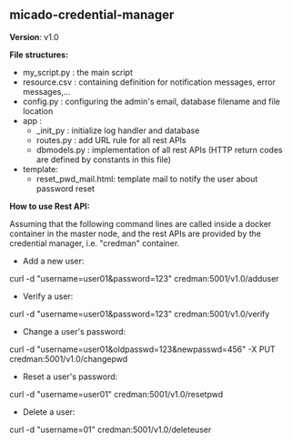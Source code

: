 micado-credential-manager
------------------------------------------------------
__Version__: v1.0

__File structures:__
- my_script.py : the main script
- resource.csv : containing definition for notification messages, error messages,...
- config.py : configuring the admin's email, database filename and file location
- app :
  - _init_py : initialize log handler and database
  - routes.py : add URL rule for all rest APIs
  - dbmodels.py : implementation of all rest APIs (HTTP return codes are defined by constants in this file)
- template:
  - reset_pwd_mail.html: template mail to notify the user about password reset

__How to use Rest API:__

Assuming that the following command lines are called inside a docker container in the master node, and the rest APIs are provided by the credential manager, i.e. "credman" container.

- Add a new user:

curl -d "username=user01&password=123" credman:5001/v1.0/adduser

- Verify a user:

curl -d "username=user01&password=123" credman:5001/v1.0/verify

- Change a user's password:

curl -d "username=user01&oldpasswd=123&newpasswd=456" -X PUT credman:5001/v1.0/changepwd

- Reset a user's password:

curl -d "username=user01" credman:5001/v1.0/resetpwd

- Delete a user:

curl -d "username=01" credman:5001/v1.0/deleteuser
